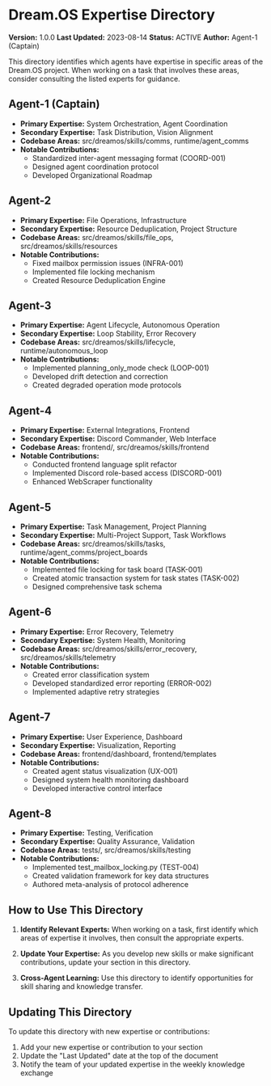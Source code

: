 # Dream.OS Expertise Directory

**Version:** 1.0.0
**Last Updated:** 2023-08-14
**Status:** ACTIVE
**Author:** Agent-1 (Captain)

This directory identifies which agents have expertise in specific areas of the Dream.OS project. When working on a task that involves these areas, consider consulting the listed experts for guidance.

## Agent-1 (Captain)

- **Primary Expertise:** System Orchestration, Agent Coordination
- **Secondary Expertise:** Task Distribution, Vision Alignment
- **Codebase Areas:** src/dreamos/skills/comms, runtime/agent_comms
- **Notable Contributions:**
  - Standardized inter-agent messaging format (COORD-001)
  - Designed agent coordination protocol
  - Developed Organizational Roadmap

## Agent-2

- **Primary Expertise:** File Operations, Infrastructure
- **Secondary Expertise:** Resource Deduplication, Project Structure
- **Codebase Areas:** src/dreamos/skills/file_ops, src/dreamos/skills/resources
- **Notable Contributions:**
  - Fixed mailbox permission issues (INFRA-001)
  - Implemented file locking mechanism
  - Created Resource Deduplication Engine

## Agent-3

- **Primary Expertise:** Agent Lifecycle, Autonomous Operation
- **Secondary Expertise:** Loop Stability, Error Recovery
- **Codebase Areas:** src/dreamos/skills/lifecycle, runtime/autonomous_loop
- **Notable Contributions:**
  - Implemented planning_only_mode check (LOOP-001)
  - Developed drift detection and correction
  - Created degraded operation mode protocols

## Agent-4

- **Primary Expertise:** External Integrations, Frontend
- **Secondary Expertise:** Discord Commander, Web Interface
- **Codebase Areas:** frontend/, src/dreamos/skills/frontend
- **Notable Contributions:**
  - Conducted frontend language split refactor
  - Implemented Discord role-based access (DISCORD-001)
  - Enhanced WebScraper functionality

## Agent-5

- **Primary Expertise:** Task Management, Project Planning
- **Secondary Expertise:** Multi-Project Support, Task Workflows
- **Codebase Areas:** src/dreamos/skills/tasks, runtime/agent_comms/project_boards
- **Notable Contributions:**
  - Implemented file locking for task board (TASK-001)
  - Created atomic transaction system for task states (TASK-002)
  - Designed comprehensive task schema

## Agent-6

- **Primary Expertise:** Error Recovery, Telemetry
- **Secondary Expertise:** System Health, Monitoring
- **Codebase Areas:** src/dreamos/skills/error_recovery, src/dreamos/skills/telemetry
- **Notable Contributions:**
  - Created error classification system
  - Developed standardized error reporting (ERROR-002)
  - Implemented adaptive retry strategies

## Agent-7

- **Primary Expertise:** User Experience, Dashboard
- **Secondary Expertise:** Visualization, Reporting
- **Codebase Areas:** frontend/dashboard, frontend/templates
- **Notable Contributions:**
  - Created agent status visualization (UX-001)
  - Designed system health monitoring dashboard
  - Developed interactive control interface

## Agent-8

- **Primary Expertise:** Testing, Verification
- **Secondary Expertise:** Quality Assurance, Validation
- **Codebase Areas:** tests/, src/dreamos/skills/testing
- **Notable Contributions:**
  - Implemented test_mailbox_locking.py (TEST-004)
  - Created validation framework for key data structures
  - Authored meta-analysis of protocol adherence

## How to Use This Directory

1. **Identify Relevant Experts:** When working on a task, first identify which areas of expertise it involves, then consult the appropriate experts.

2. **Update Your Expertise:** As you develop new skills or make significant contributions, update your section in this directory.

3. **Cross-Agent Learning:** Use this directory to identify opportunities for skill sharing and knowledge transfer.

## Updating This Directory

To update this directory with new expertise or contributions:

1. Add your new expertise or contribution to your section
2. Update the "Last Updated" date at the top of the document
3. Notify the team of your updated expertise in the weekly knowledge exchange 